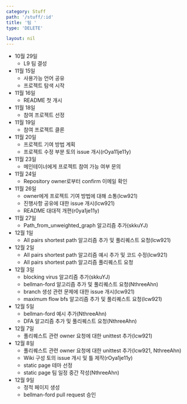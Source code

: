 ```yaml
---
category: Stuff
path: '/stuff/:id'
title: '팀 '
type: 'DELETE'

layout: nil
---
```


* 10월 29일
  * L9 팀 결성
* 11월 15일
  * 사용가능 언어 공유
  * 프로젝트 탐색 시작
* 11월 16일
  * README 첫 개시
* 11월 18일
  * 참여 프로젝트 선정
* 11월 19일
  * 참여 프로젝트 클론
* 11월 20일
  * 프로젝트 기여 방법 계획
  * 프로젝트 수정 부분 토의 issue 개시(rOya11je11y)
* 11월 23일
  * 메인테이너에게 프로젝트 참여 가능 여부 문의
* 11월 24일
  * Repository owner로부터 confirm 이메일 확인
* 11월 26일
  * owner에게 프로젝트 기여 방법에 대해 소통(lcw921)
  * 진행사항 공유에 대한 issue 개시(lcw921)
  * README 대대적 개편(r0ya1je11y)
* 11월 27일
  * Path_from_unweighted_graph 알고리즘 추가(skkuYJ)
* 12월 1일
  * All pairs shortest path 알고리즘 추가 및 풀리퀘스트 요청(lcw921)
* 12월 2일
  * All pairs shortest path 알고리즘 예시 추가 및 코드 수정(lcw921)
  * All pairs shortest path 알고리즘 풀리퀘스트 요청
* 12월 3일
  * blocking virus 알고리즘 추가(skkuYJ)
  * bellman-ford 알고리즘 추가 및 풀리퀘스트 요청(NthreeAhn)
  * branch 생성 관련 문제에 대한 issue 개시(lcw921)
  * maximum flow bfs 알고리즘 추가 및 풀리퀘스트 요청(lcw921)
* 12월 5일
  * bellman-ford 예시 추가(NthreeAhn)
  * DFA 알고리즘 추가 및 풀리퀘스트 요청(NthreeAhn)
* 12월 7일
  * 풀리퀘스트 관련 owner 요청에 대한 unittest 추가(lcw921)
* 12월 8일
  * 풀리퀘스트 관련 owner 요청에 대한 unittest 추가(lcw921, NthreeAhn)
  * Wiki 구성 토의 issue 개시 및 틀 제작(rOya1je11y)
  * static page 테마 선정
  * static page 팀 일정 중간 작성(NthreeAhn)
* 12월 9일
  * 정적 페이지 생성
  * bellman-ford pull request 승인
